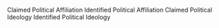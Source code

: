 Claimed Political Affiliation
Identified Political Affiliation
Claimed Political Ideology
Identified Political Ideology
